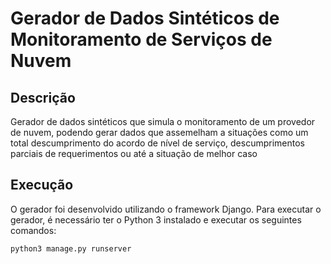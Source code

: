 # Gerador de Dados Sintéticos de Monitoramento de Serviços de Nuvem

## Descrição

Gerador de dados sintéticos que simula o monitoramento de um provedor de nuvem, podendo gerar dados que assemelham a situações como um total descumprimento do acordo de nível de serviço, descumprimentos parciais de requerimentos ou até a situação de melhor caso

## Execução

O gerador foi desenvolvido utilizando o framework Django. Para executar o gerador, é necessário ter o Python 3 instalado e executar os seguintes comandos:

```bash
python3 manage.py runserver
```